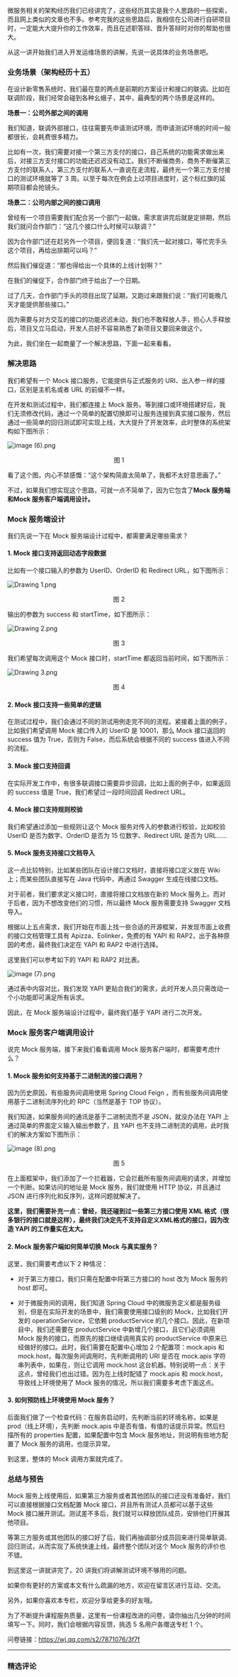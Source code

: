<p data-nodeid="73044" class="">微服务相关的架构经历我们已经讲完了，这些经历其实是我个人思路的一些探索，而且网上类似的文章也不多。参考完我的这些思路后，我相信在公司进行自研项目时，一定能大大提升你的工作效率，而且在述职答辩、晋升答辩时对你的帮助也很大。</p>
<p data-nodeid="73045">从这一讲开始我们进入开发运维场景的讲解，先说一说具体的业务场景吧。</p>
<h3 data-nodeid="73046">业务场景（架构经历十五）</h3>
<p data-nodeid="73047">在设计新零售系统时，我们最在意的两点是前期的方案设计和接口的联调。比如在联调阶段，我们经常会碰到各种幺蛾子，其中，最典型的两个场景是这样的。</p>
<p data-nodeid="73048"><strong data-nodeid="73157">场景一：公司外部之间的调用</strong></p>
<p data-nodeid="73049">我们知道，联调外部接口，往往需要先申请测试环境，而申请测试环境的时间一般都很长，会耗费很多精力。</p>
<p data-nodeid="73050">比如有一次，我们需要对接一个第三方支付的接口，自己系统的功能需求做出来后，对接三方支付接口的功能还迟迟没有动工。我们不断催商务，商务不断催第三方支付的联系人，第三方支付的联系人一直说在走流程，最终光一个第三方支付接口的测试环境就等了 3 周。以至于每次在例会上过项目进度时，这个标红旗的延期项目都会抢镜头。</p>
<p data-nodeid="73051"><strong data-nodeid="73163">场景二：公司内部之间的接口调用</strong></p>
<p data-nodeid="73052">曾经有一个项目需要我们配合另一个部门一起做。需求宣讲完后就是定排期，然后我们就问合作部门：“这几个接口什么时候可以联调？”</p>
<p data-nodeid="73053">因为合作部门还在赶另外一个项目，便回复道：“我们先一起对接口，等忙完手头这个项目，再给出排期可以吗？”</p>
<p data-nodeid="73054">然后我们催促道：“那也得给出一个具体的上线计划啊？”</p>
<p data-nodeid="73055">在我们的催促下，合作部门终于给出了一个日期。</p>
<p data-nodeid="73056">过了几天，合作部门手头的项目出现了延期，又跑过来跟我们说：“我们可能晚几天才能提供那些接口。”</p>
<p data-nodeid="73057">因为需要与对方交互的接口的功能迟迟未动，我们也不敢释放人手，担心人手释放后，项目又立马启动，开发人员好不容易熟悉了新项目又要回来做这个。</p>
<p data-nodeid="73058">为此，我们坐在一起商量了一个解决思路，下面一起来看看。</p>
<h3 data-nodeid="73059">解决思路</h3>
<p data-nodeid="73060">我们希望有一个 Mock 接口服务，它能提供与正式服务的 URI、出入参一样的接口，区别是主机名或者 URL 的前缀不一样。</p>
<p data-nodeid="73061">在开发和测试过程中，我们都连接上 Mock 服务。等到接口或环境搭建好后，我们无须修改代码，通过一个简单的配置切换即可让服务连接到真实接口服务，然后通过一些简单的回归测试即可实现上线，大大提升了开发效率，此时整体的系统架构如下图所示：</p>
<p data-nodeid="74326" class=""><img src="https://s0.lgstatic.com/i/image6/M00/02/39/CioPOWAdDWqAWEccAACK4-zBaaI371.png" alt="image (6).png" data-nodeid="74334"></p>
<div data-nodeid="74327"><p style="text-align:center">图 1</p></div>






<p data-nodeid="73064">看了这个图，内心不禁感慨：“这个架构简直太简单了，我都不太好意思画了。”</p>
<p data-nodeid="73065">不过，如果我们想实现这个思路，可就一点不简单了，因为它包含了<strong data-nodeid="73182">Mock 服务端和Mock 服务客户端调用设计。</strong></p>
<h3 data-nodeid="73066">Mock 服务端设计</h3>
<p data-nodeid="73067">我们先说一下在 Mock 服务端设计过程中，都需要满足哪些需求？</p>
<h4 data-nodeid="73068">1. Mock 接口支持返回动态字段数据</h4>
<p data-nodeid="73069">比如有一个接口输入的参数为 UserID、OrderID 和 Redirect URL，如下图所示：</p>
<p data-nodeid="73070"><img src="https://s0.lgstatic.com/i/image6/M01/01/72/Cgp9HWAbvzGAZfMHAAAYyV73zZo150.png" alt="Drawing 1.png" data-nodeid="73191"></p>
<div data-nodeid="73071"><p style="text-align:center">图 2</p></div>
<p data-nodeid="73072">输出的参数为 success 和 startTime，如下图所示：</p>
<p data-nodeid="73073"><img src="https://s0.lgstatic.com/i/image6/M01/01/72/Cgp9HWAbvzeAdh-LAAAiwcnRSZk192.png" alt="Drawing 2.png" data-nodeid="73195"></p>
<div data-nodeid="73074"><p style="text-align:center">图 3</p></div>
<p data-nodeid="73075">我们希望每次调用这个 Mock 接口时，startTime 都返回当前时间，如下图所示：</p>
<p data-nodeid="73076"><img src="https://s0.lgstatic.com/i/image6/M01/01/72/Cgp9HWAbvz6AdVaQAAANgJo3MxA434.png" alt="Drawing 3.png" data-nodeid="73199"></p>
<div data-nodeid="73077"><p style="text-align:center">图 4</p></div>
<h4 data-nodeid="73078">2. Mock 接口支持一些简单的逻辑</h4>
<p data-nodeid="73079">在测试过程中，我们会通过不同的测试用例走完不同的流程。紧接着上面的例子，比如我们希望调用 Mock 接口传入的 UserID 是 10001，那么 Mock 接口返回的 success 值为 True，否则为 False，而后系统会根据不同的 success 值进入不同的流程。</p>
<h4 data-nodeid="73080">3. Mock 接口支持回调</h4>
<p data-nodeid="73081">在实际开发工作中，有很多联调接口需要异步回调，比如上面的例子中，如果返回的 success 值是 True，我们希望过一段时间回调 Redirect URL。</p>
<h4 data-nodeid="73082">4. Mock 接口支持规则校验</h4>
<p data-nodeid="73083">我们希望通过添加一些规则让这个 Mock 服务对传入的参数进行校验，比如校验 UserID 是否为数字、OrderID 是否为 15 位数字、Redirect URL 是否为 URL……</p>
<h4 data-nodeid="73084">5. Mock 服务支持接口文档导入</h4>
<p data-nodeid="73085">这一点比较特别，比如某些团队在设计接口文档时，直接将接口定义放在 Wiki 上；而某些团队直接写在 Java 代码中，再通过 Swagger 生成在线接口文档。</p>
<p data-nodeid="73086">对于前者，我们要求定义接口时，直接将接口文档放在新的 Mock 服务上。而对于后者，因为不想改变他们的习惯，所以最终 Mock 服务需要支持 Swagger 文档导入。</p>
<p data-nodeid="73087">根据以上五点需求，我们开始在市面上找一些合适的开源框架，并发现市面上收费的接口文档管理工具有 Apizza、Eolinker，免费的有 YAPI 和 RAP2，出于各种原因的考虑，最终我们决定在 YAPI 和 RAP2 中进行选择。</p>
<p data-nodeid="73088">这里我们可以参考如下的 YAPI 和 RAP2 对比表。</p>
<p data-nodeid="74847" class=""><img src="https://s0.lgstatic.com/i/image6/M00/02/3B/Cgp9HWAdDYKAQLONAABoqKvDDPo220.png" alt="image (7).png" data-nodeid="74854"></p>

<p data-nodeid="73121">通过表中内容对比，我们发现 YAPI 更贴合我们的需求，此时开发人员只需改动一个小功能即可满足所有诉求。</p>
<p data-nodeid="73122">因此，在 Mock 服务端设计过程中，最终我们基于 YAPI 进行二次开发。</p>
<h3 data-nodeid="73123">Mock 服务客户端调用设计</h3>
<p data-nodeid="73124">说完 Mock 服务端，接下来我们看看调用 Mock 服务客户端时，都需要考虑什么？</p>
<h4 data-nodeid="73125">1. Mock 服务如何支持基于二进制流的接口调用？</h4>
<p data-nodeid="73126">因为历史原因，有些服务间调用使用 Spring Cloud Feign ，而有些服务间调用使用基于二进制流序列化的 RPC（当然是基于 TOP 协议）。</p>
<p data-nodeid="73127">我们知道，如果服务间的通讯是基于二进制流而不是 JSON，就没办法在 YAPI 上通过简单的界面定义输入输出参数了，且 YAPI 也不支持二进制流的调用，此时我们的解决方案如下图所示：</p>
<p data-nodeid="75243" class="te-preview-highlight"><img src="https://s0.lgstatic.com/i/image6/M00/02/39/CioPOWAdDYmAA5KnAACFgwaT53U027.png" alt="image (8).png" data-nodeid="75251"></p>
<div data-nodeid="75244"><p style="text-align:center">图 5</p></div>


<p data-nodeid="73130">在上面框架中，我们添加了一个拦截器，它会拦截所有服务间调用的请求，并增加一个判断。如果访问的地址是 Mock 服务，我们就使用 HTTP 协议，并且通过 JSON 进行序列化和反序列，这样问题就解决了。</p>
<p data-nodeid="73131"><strong data-nodeid="73273">这里，我们需要补充一点：曾经，我还碰到过一些第三方接口使用 XML 格式（很多银行的接口就是这样），最终我们决定先不支持自定义XML格式的接口，因为改造 YAPI 的工作量实在太大。</strong></p>
<h4 data-nodeid="73132">2. Mock 服务客户端如何简单切换 Mock 与真实服务？</h4>
<p data-nodeid="73133">这里，我们需要考虑以下 2 种情况：</p>
<ul data-nodeid="73134">
<li data-nodeid="73135">
<p data-nodeid="73136">对于第三方接口，我们只需在配置中将第三方接口的 host 改为 Mock 服务的 host 即可。</p>
</li>
<li data-nodeid="73137">
<p data-nodeid="73138">对于微服务间的调用，我们知道 Spring Cloud 中的微服务定义都是服务级别，但是在实际开发的场景中，我们需要使用接口级别的 Mock，比如我们开发的 operationService，它依赖 productService 的几个接口。因此，在新项目中，我们还需要在 productService 中新增几个接口，且它们必须调用 Mock 服务的接口，而原先的接口继续调用真实的 productService 中原来已经做好的接口。此时，我们需要在配置中心增加 2 个配置项：mock.apis 和 mock.host，每次服务间调用时，先判断调用的 URI 是否在 mock.apis 字符串列表中，如果在，则让它调用 mock.host 这台机器。特别说明一点：关于这点，曾经我们也出过错。因为在上线时配错了 mock.apis 和 mock.host，导致线上环境使用了 Mock 服务的情况，所以我们需要多考虑下面这点。</p>
</li>
</ul>
<h4 data-nodeid="73139">3. 如何预防线上环境使用 Mock 服务？</h4>
<p data-nodeid="73140">后面我们做了一个检查代码：在服务启动时，先判断当前的环境名称，如果是 prod（线上环境），先判断 mock.apis 中是否有值，有值的话提示异常。然后扫描所有的 properties 配置，如果配置中包含 Mock 服务地址，则说明有些地方配置了 Mock 服务的调用，也提示异常。</p>
<p data-nodeid="73141">到这里，整体的 Mock 调用方案就完成了。</p>
<h3 data-nodeid="73142">总结与预告</h3>
<p data-nodeid="73143">Mock 服务上线使用后，如果第三方服务或者其他团队的接口还没有准备好，我们可以直接根据接口文档配置 Mock 接口，并且所有测试人员都可以基于这些 Mock 接口展开测试。测试差不多后，我们就可以释放团队成员，安排他们开展其他项目。</p>
<p data-nodeid="73144">等第三方服务或其他团队的接口好了后，我们再抽调部分成员回来进行简单联调、回归测试，从而实现了系统快速上线，最终整个团队对这个 Mock 服务的评价也不错。</p>
<p data-nodeid="73145">到这里这一讲就讲完了，20 讲我们将讲解测试环境不够用的问题。</p>
<p data-nodeid="73146">如果你有更好的方案或本文有什么疏漏的地方，欢迎在留言区进行互动、交流。</p>
<p data-nodeid="73147">另外，如果你喜欢本专栏，欢迎分享给更多的好友哦。</p>
<p data-nodeid="73148">为了不断提升课程服务质量，这里有一份课程改进的问卷，请你抽出几分钟的时间填写一下。同时，我们会根据内容反馈，挑选 5 名用户各赠送专栏 1 个。</p>
<p data-nodeid="73149" class="">问卷链接：<a href="https://wj.qq.com/s2/7871076/3f7f" data-nodeid="73295">https://wj.qq.com/s2/7871076/3f7f</a></p>

---

### 精选评论


